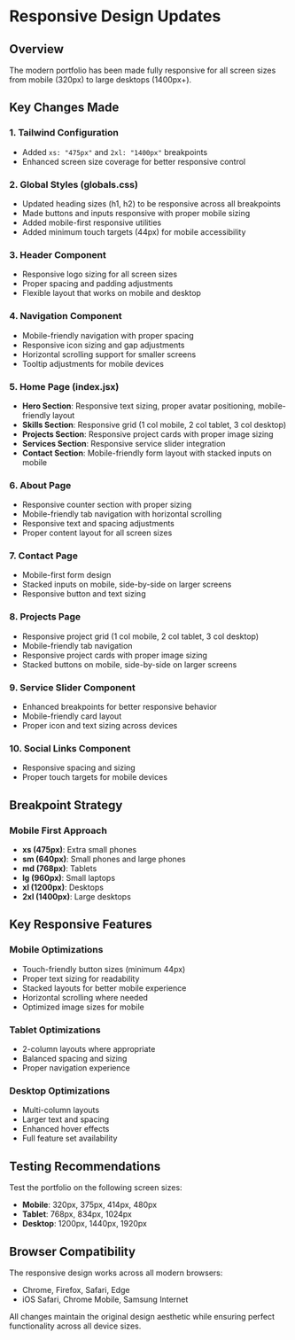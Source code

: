 # Responsive Design Updates

## Overview
The modern portfolio has been made fully responsive for all screen sizes from mobile (320px) to large desktops (1400px+).

## Key Changes Made

### 1. Tailwind Configuration
- Added `xs: "475px"` and `2xl: "1400px"` breakpoints
- Enhanced screen size coverage for better responsive control

### 2. Global Styles (globals.css)
- Updated heading sizes (h1, h2) to be responsive across all breakpoints
- Made buttons and inputs responsive with proper mobile sizing
- Added mobile-first responsive utilities
- Added minimum touch targets (44px) for mobile accessibility

### 3. Header Component
- Responsive logo sizing for all screen sizes
- Proper spacing and padding adjustments
- Flexible layout that works on mobile and desktop

### 4. Navigation Component
- Mobile-friendly navigation with proper spacing
- Responsive icon sizing and gap adjustments
- Horizontal scrolling support for smaller screens
- Tooltip adjustments for mobile devices

### 5. Home Page (index.jsx)
- **Hero Section**: Responsive text sizing, proper avatar positioning, mobile-friendly layout
- **Skills Section**: Responsive grid (1 col mobile, 2 col tablet, 3 col desktop)
- **Projects Section**: Responsive project cards with proper image sizing
- **Services Section**: Responsive service slider integration
- **Contact Section**: Mobile-friendly form layout with stacked inputs on mobile

### 6. About Page
- Responsive counter section with proper sizing
- Mobile-friendly tab navigation with horizontal scrolling
- Responsive text and spacing adjustments
- Proper content layout for all screen sizes

### 7. Contact Page
- Mobile-first form design
- Stacked inputs on mobile, side-by-side on larger screens
- Responsive button and text sizing

### 8. Projects Page
- Responsive project grid (1 col mobile, 2 col tablet, 3 col desktop)
- Mobile-friendly tab navigation
- Responsive project cards with proper image sizing
- Stacked buttons on mobile, side-by-side on larger screens

### 9. Service Slider Component
- Enhanced breakpoints for better responsive behavior
- Mobile-friendly card layout
- Proper icon and text sizing across devices

### 10. Social Links Component
- Responsive spacing and sizing
- Proper touch targets for mobile devices

## Breakpoint Strategy

### Mobile First Approach
- **xs (475px)**: Extra small phones
- **sm (640px)**: Small phones and large phones
- **md (768px)**: Tablets
- **lg (960px)**: Small laptops
- **xl (1200px)**: Desktops
- **2xl (1400px)**: Large desktops

## Key Responsive Features

### Mobile Optimizations
- Touch-friendly button sizes (minimum 44px)
- Proper text sizing for readability
- Stacked layouts for better mobile experience
- Horizontal scrolling where needed
- Optimized image sizes for mobile

### Tablet Optimizations
- 2-column layouts where appropriate
- Balanced spacing and sizing
- Proper navigation experience

### Desktop Optimizations
- Multi-column layouts
- Larger text and spacing
- Enhanced hover effects
- Full feature set availability

## Testing Recommendations

Test the portfolio on the following screen sizes:
- **Mobile**: 320px, 375px, 414px, 480px
- **Tablet**: 768px, 834px, 1024px
- **Desktop**: 1200px, 1440px, 1920px

## Browser Compatibility
The responsive design works across all modern browsers:
- Chrome, Firefox, Safari, Edge
- iOS Safari, Chrome Mobile, Samsung Internet

All changes maintain the original design aesthetic while ensuring perfect functionality across all device sizes.